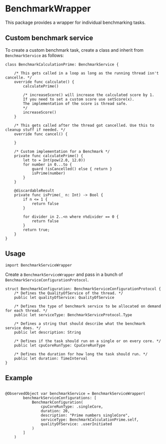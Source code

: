 # BenchmarkWrapper

This package provides a wrapper for individual benchmarking tasks.

## Custom benchmark service

To create a custom benchmark task, create a class and inherit from `BenchmarkService` as follows:

```
class BenchmarkCalculationPrime: BenchmarkService {
    
    /* This gets called in a loop as long as the running thread isn't cancelle. */
    override func calculate() {
        calculatePrime()
        
        /* increaseScore() will increase the calculated score by 1.
        If you need to set a custom score use setScore(x).
        The implementation of the score is thread safe.
        */
        increaseScore()
    }
    
    /* This gets called after the thread got cancelled. Use this to cleanup stuff if needed. */
    override func cancel() {
    
    }
    
    /* Custom implementation for a Benchmark */
    private func calculatePrime() {
        let to = Int(pow(2.0, 12.0))
        for number in 0...to {
            guard !isCancelled() else { return }
            isPrime(number)
        }
    }
    
    @discardableResult
    private func isPrime(_ n: Int) -> Bool {
        if n <= 1 {
            return false
        }
     
        for divider in 2..<n where n%divider == 0 {
            return false
        }
        return true;
    }
}
```

## Usage

`import BenchmarkServiceWrapper`

Create a `BenchmarkServiceWrapper` and pass in a bunch of `BenchmarkServiceConfigurationProtocol`.

```
struct BenchmarkConfiguration: BenchmarkServiceConfigurationProtocol {
    /* Defines the QualityOfService of the thread. */
    public let qualityOfService: QualityOfService
    
    /* Defines the type of benchmark service to be allocated on demand for each thread. */
    public let serviceType: BenchmarkServiceProtocol.Type
    
    /* Defines a string that should describe what the benchmark service does. */
    public let description: String
    
    /* Defines if the task should run on a single or on every core. */
    public let cpuCoreRunType: CpuCoreRunType
    
    /* Defines the duration for how long the task should run. */
    public let duration: TimeInterval
}
```

## Example

```

@ObservedObject var benchmarkService = BenchmarkServiceWrapper(
        benchmarkServiceConfigurations: [
            BenchmarkConfiguration(
                cpuCoreRunType: .singleCore,
                duration: 20,
                description: "Prime numbers singleCore",
                serviceType: BenchmarkCalculationPrime.self,
                qualityOfService: .userInitiated
            )
        ]
    )

```
